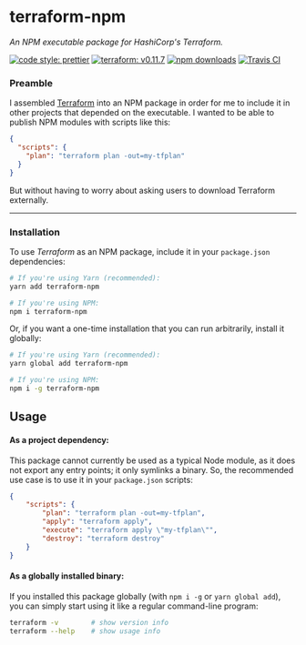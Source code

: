 # terraform-npm
*An NPM executable package for HashiCorp's Terraform.*

[![code style: prettier](https://img.shields.io/badge/code_style-prettier-ff69b4.svg)](https://github.com/prettier/prettier) [![terraform: v0.11.7](https://img.shields.io/badge/terraform-v0.11.7.0-6253f4.svg)](https://www.terraform.io) [![npm downloads](https://img.shields.io/npm/dt/terraform-npm.svg?maxAge=3600)](https://www.npmjs.com/package/terraform-npm) [![Travis CI](https://img.shields.io/travis/steven-xie/terraform-npm.svg)](https://travis-ci.org/steven-xie/terraform-npm)

### Preamble
I assembled [Terraform](https://terraform.io) into an NPM package in order for me to include it in other projects that depended on the executable. I wanted to be able to publish NPM modules with scripts like this:
```json
{
  "scripts": {
    "plan": "terraform plan -out=my-tfplan"
  }
}
```
But without having to worry about asking users to download Terraform externally.

---

### Installation
To use *Terraform* as an NPM package, include it in your `package.json` dependencies:
```bash
# If you're using Yarn (recommended):
yarn add terraform-npm

# If you're using NPM:
npm i terraform-npm
```

Or, if you want a one-time installation that you can run arbitrarily, install it globally:
```bash
# If you're using Yarn (recommended):
yarn global add terraform-npm

# If you're using NPM:
npm i -g terraform-npm
```


## Usage
#### As a project dependency:
This package cannot currently be used as a typical Node module, as it does not export any entry points; it only symlinks a binary. So, the recommended use case is to use it in your `package.json` scripts:
```json
{
    "scripts": {
        "plan": "terraform plan -out=my-tfplan",
        "apply": "terraform apply",
        "execute": "terraform apply \"my-tfplan\"",
        "destroy": "terraform destroy"
    }
}
```

#### As a globally installed binary:
If you installed this package globally (with `npm i -g` or `yarn global add`), you can simply start using it like a regular command-line program:
```bash
terraform -v        # show version info
terraform --help    # show usage info
```
